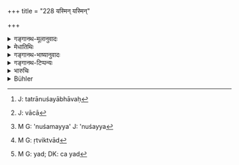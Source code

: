 +++
title = "228 यस्मिन् यस्मिन्"

+++

<details><summary>गङ्गानथ-मूलानुवादः</summary>

Whenever any person should have repentance in regard to any compact that has been entered into—the king shall bring him to the righteous path, in the manner just described.—(228)
</details>

<details><summary>मेधातिथिः</summary>

न केवलं वणिजां पण्यधर्मो ऽयं दशाहिको ऽनुशयः, किं तर्हि, वेतनसंविद्वृद्धिप्रयोगादिषु **यस्मिन् यस्मिन्न्** इति वीप्सयाशेषकार्यपरिग्रहो ऽनेन **विधानेन** दाशाहिकेन विधिना । धर्माद् अनपेतो **धर्म्यः** । **पन्था** मार्गः । **निवेशयेत्** स्थापयेद् राजा । अतिदेशो ऽयम् **कृते कार्य** इति । प्रक्रान्ते पुनः सर्वेण सर्वनिवृत्तेः । यत्र ह्य् **अनुशयो भावेत्**[^८५] । स च[^८६] निरूपिते स्थापिते वान्तरे ऽनुशयो[^८७] दशाहप्रतीक्षणम् । 


[^८७]:
     M G: 'nuśamayya' J: 'nuśayya


[^८६]:
     J: vācā


[^८५]:
     J: tatrānuśayābhāvaḥ

- <u>यत्र</u> पुनर् वृद्ध्यर्थं धनं नीतम् ऋत्विक् च[^८८] वृतो वेतनं च[^८९] दत्तम्, कृतसमये विरोध आरब्धस् तत्र नायं धर्म इति <u>केचित्</u> । न हि कृतम् अकृतं भवति । 


[^८९]:
     M G: yad; DK: ca yad


[^८८]:
     M G: ṛtviktvād

<u>एतच्</u> च न कृतं[^९०] निवृत्तम् उच्यते, न प्रकान्तम् । न ह्य् अयम् "आदिकर्मणि क्तः" । न हि मुख्यार्थत्यागे कारणम् अस्ति । यत् तु कृतं नाकृतं भवतीति कृतम् अपि तत् साध्यकार्यप्रतिषेधाद् अकृतम् एव । यथा भुक्तं वान्तम् इति । लौकिकेष्व् अपि पदार्थेषु शास्त्रावसेयव्यवस्था । केषु शास्त्रत एव निवृत्त्यनिवृत्ती विज्ञेये । अथापि वृत्ताः पदार्थास् तथापि प्रत्याहरणं विधीयते । निष्पन्ने ऽपि धनप्रयोगे स्वस्थाननीतेष्व् अपि रूपकेषु प्रत्यानयनं कर्तव्यम् अन्यतरानुशयात् । क्षयव्ययाः शास्त्रधर्मेण नीतेषु वोढव्याः । तथा च गृहीतमात्रेषु मासिकीं वृद्धिम् इच्छन्ति । यत्रैवं बन्ध एष भोक्तव्य इयन्तं कालम् इत्य् एवमाद्य् अन्तर्दशाहम् अनुशये[^९१] निवर्त्यते । ऋत्विजां तु वरणं विवाह इव कन्यानाम् । संविदे दशाहाद् ऊर्ध्वं प्रवर्तितव्यम् अस्मिन्[^९२] शास्त्रे सति ॥ ८.२२८ ॥
</details>

<details><summary>गङ्गानथ-भाष्यानुवादः</summary>

The law relating to rescission within ten days is not restricted to transactions among tradesmen; it is applicable also to compacts relating to wages, interest and other kinds of transaction. The repetition of the pronoun in the phrase ‘*yasmin yasmin*’ indicates that all kinds of transaction are meant to be included.

This is an example of ‘extended application.’

When a compact has been entered into, and the work agreed upon has been commenced, then it is that repentance sets in. When a compact has been entered into verbally, the parties should therefore wait for ten days, to see if there is repentance on either side.

In a case however where after money has been borrowed on interest, or a priest has been appointed, and the wages have been paid,—if a quarrel arises in regard to the terms of the compact,—then this case does not come within the rule here laid down;—so say some people; on the ground that what has been done cannot be undone.

This however is not right. It is only when a work has been *completed* that it is regarded as ‘done,’—and not only when it *has been begun*; because the past-participial affix in the term ‘done’ does not connote
*commencement* (but *accomplishment*), and there is no ground for
rejecting its primary connotation. As for the argument that ‘what has been done cannot be undone’;—as a matter of fact, even when an act has been *done*, if there is any obstruction in the way of the due appearance of its effects, it is regarded to be as good as ‘undone.’ For instance, when the food that has been eaten is thrown out.

Even in the case of ordinary things of the world, when they are found to be amenable to the rules laid down in the scriptures, promulgation or revocation must proceed on these same scriptural lines. Hence even though the things may have become accomplished, there may be revocation. Consequently, even after a money-transaction has been completed and the money has been taken home by the borrower, it shall be brought back, if either party shows signs of repentance. If there has been any deterioration or expenditure, these shall he borne by the party concerned, in accordance with the law laid down in the scriptures. It is for this reason that some people hold that by merely receiving the loan, the borrower becomes liable to a month’s interest.

In cases of mortgage also—when things are mortgaged on the understanding that they shall he used for a stipulated time,—tho transaction is revoked if there is repentance within ten days. As regards the appointment of priests, it is like the marriage of girls. There can be revocation after ten days only when there had been a compact; but only if there is another scriptural text bearing on this subject.—(228)
</details>

<details><summary>गङ्गानथ-टिप्पन्यः</summary>

This verse is quoted in *Vivādaratnākara* (p. 191), which adds the following notes:—‘*Yasmin yasmin*’, the repetition of this general pronoun implies that even in transactions other than sales,—such as loan and so forth,—if there is ‘desire to withdraw’ or ‘repentance’, the same rules are to be followed as those laid down in connection with the Rescission of Sales,—such as returning, receiving back, fine of 600
*paṇas* and so forth, in accordance with the circumstances of each case;
‘*anena*,’ *i.e*., by the method Laid down in connection with the Rescission of Sales and Purchases;—in *Vivādacintāmaṇi* (p. 88);—and in
*Kṛtyakalpataru* (108b).
</details>

<details><summary>भारुचिः</summary>

आधिवेतनसमयाद्यनुशयेषु दशाह एव निष्ठा स्यात् ॥ ८.२२७ ॥
</details>

<details><summary>Bühler</summary>

228	If anybody in this (world) repent of any completed transaction, (the king) shall keep him on the road of rectitude in accordance with the rules given above.
</details>
